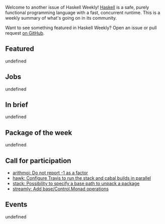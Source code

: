 <!-- 2018-03-15 -->

Welcome to another issue of Haskell Weekly!
[Haskell](https://haskell-lang.org) is a safe, purely functional programming language with a fast, concurrent runtime.
This is a weekly summary of what's going on in its community.

Want to see something featured in Haskell Weekly?
Open an issue or pull request [on GitHub](https://github.com/haskellweekly/haskellweekly.github.io).

## Featured

undefined

## Jobs

undefined

## In brief

undefined

## Package of the week

undefined

## Call for participation

-   [arithmoi: Do not report -1 as a factor](https://github.com/cartazio/arithmoi/issues/95)
-   [hawk: Configure Travis to run the stack and cabal builds in parallel](https://github.com/gelisam/hawk/issues/182)
-   [stack: Possibility to specify a base path to unpack a package](https://github.com/commercialhaskell/stack/issues/3904)
-   [streamly: Add base/Control.Monad operations](https://github.com/composewell/streamly/issues/17)

## Events

undefined

